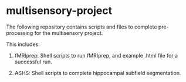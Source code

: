 # multisensory-project

The following repository contains scripts and files to complete pre-processing for the multisensory project. 

This includes:

1. fMRIprep: Shell scripts to run fMRIprep, and example .html file for a successful run. 

2. ASHS: Shell scripts to complete hippocampal subfield segmentation. 
